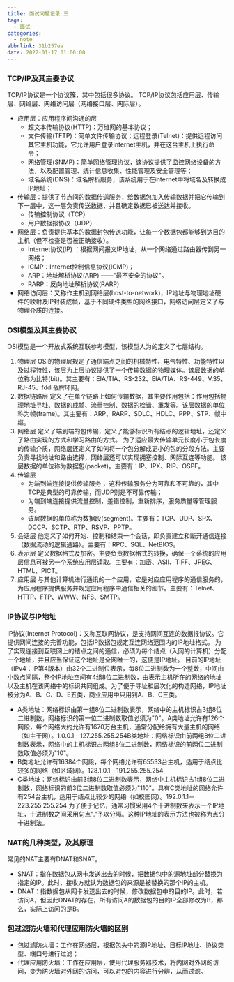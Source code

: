 ```yaml
---
title: 面试问题记录 三
tags:
  - 面试
categories:
  - note
abbrlink: 31b257ea
date: 2022-01-17 01:00:00
---
```



### TCP/IP及其主要协议

TCP/IP协议是一个协议簇，其中包括很多协议。
TCP/IP协议包括应用层、传输层、网络层、网络访问层（网络接口层、网际层）。
* 应用层：应用程序间沟通的层
    * 超文本传输协议(HTTP)：万维网的基本协议；
    * 文件传输(TFTP)：简单文件传输协议；远程登录(Telnet)：提供远程访问其它主机功能，它允许用户登录internet主机，并在这台主机上执行命令；
    * 网络管理(SNMP)：简单网络管理协议，该协议提供了监控网络设备的方法，以及配置管理、统计信息收集、性能管理及安全管理等；
    * 域名系统(DNS)：域名解析服务，该系统用于在internet中将域名及转换成IP地址；
* 传输层：提供了节点间的数据传送服务，给数据包加入传输数据并把它传输到下一层中，这一层负责传送数据，并且确定数据已被送达并接收。
    * 传输控制协议（TCP）
    * 用户数据报协议（UDP）
* 网络层：负责提供基本的数据封包传送功能，让每一个数据包都能够到达目的主机（但不检查是否被正确接收）。
    * Internet协议(IP) ：根据网间报文IP地址，从一个网络通过路由器传到另一网络；
    * ICMP：Internet控制信息协议(ICMP)；
    * ARP：地址解析协议(ARP) ——"最不安全的协议"。
    * RARP：反向地址解析协议(RARP)
* 网络访问层：又称作主机到网络层(host-to-network)，IP地址与物理地址硬件的映射及IP封装成帧，基于不同硬件类型的网络接口，网络访问层定义了与物理介质的连接。
<!--more-->

### OSI模型及其主要协议
OSI模型是一个开放式系统互联参考模型，该模型人为的定义了七层结构。
1. 物理层
OSI的物理层规定了通信端点之间的机械特性、电气特性、功能特性以及过程特性，该层为上层协议提供了一个传输数据的物理媒体。该层数据的单位称为比特(bit)。其主要有：EIA/TIA、RS-232、EIA/TIA、RS-449、V.35、RJ-45、fddi令牌环网。
2. 数据链路层
定义了在单个链路上如何传输数据，其主要作用包括：作用包括物理地址寻址、数据的成帧、流量控制、数据的检错、重发等。该层数据的单位称为帧(frame)。其主要有：ARP、RARP、SDLC、HDLC、PPP、STP、帧中继。
3. 网络层
定义了端到端的包传输，定义了能够标识所有结点的逻辑地址，还定义了路由实现的方式和学习路由的方式。
为了适应最大传输单元长度小于包长度的传输介质，网络层还定义了如何将一个包分解成更小的包的分段方法。主要负责寻找地址和路由选择，网络层还可以实现拥塞控制、网际互连等功能。
该层数据的单位称为数据包(packet)。主要有：IP、IPX、RIP、OSPF。
4. 传输层
    * 为端到端连接提供传输服务；
这种传输服务分为可靠和不可靠的，其中TCP是典型的可靠传输，而UDP则是不可靠传输；
    * 为端到端连接提供流量控制，差错控制，重新排序，服务质量等管理服务。
    * 该层数据的单位称为数据段(segment)。主要有：TCP、UDP、SPX、DCCP、SCTP、RTP、RSVP、PPTP。
5. 会话层
他定义了如何开始、控制和结束一个会话，即负责建立和断开通信连接（数据流动的逻辑通路）。主要有：RPC、SQL、NetBIOS。
6. 表示层
定义数据格式及加密。主要负责数据格式的转换，确保一个系统的应用层信息可被另一个系统应用层读取。主要有：加密、ASII、TIFF、JPEG、HTML、PICT。
7. 应用层
与其他计算机进行通讯的一个应用，它是对应应用程序的通信服务的，为应用程序提供服务并规定应用程序中通信相关的细节。主要有：Telnet、HTTP、FTP、WWW、NFS、SMTP。

### IP协议与IP地址


IP协议(Internet Protocol)：又称互联网协议，是支持网间互连的数据报协议。它提供网间连接的完善功能，包括IP数据包规定互连网络范围内的IP地址格式。
为了实现连接到互联网上的结点之间的通信，必须为每个结点（入网的计算机）分配一个地址，并且应当保证这个地址是全网唯一的，这便是IP地址。
目前的IP地址（IPv4：IP第4版本）由32个二进制位表示，每8位二进制数为一个整数，中间由小数点间隔，整个IP地址空间有4组8位二进制数，由表示主机所在的网络的地址以及主机在该网络中的标识共同组成。为了便于寻址和层次化的构造网络，IP地址被分为A、B、C、D、E五类，商业应用中只用到A、B、C三类。
* A类地址：网络标识由第一组8位二进制数表示，网络中的主机标识占3组8位二进制数，网络标识的第一位二进制数取值必须为"0"。A类地址允许有126个网段，每个网络大约允许有1670万台主机，通常分配给拥有大量主机的网络（如主干网）。1.0.0.1－127.255.255.254B类地址：网络标识由前两组8位二进制数表示，网络中的主机标识占两组8位二进制数，网络标识的前两位二进制数取值必须为"10"。
* B类地址允许有16384个网段，每个网络允许有65533台主机，适用于结点比较多的网络（如区域网）。128.1.0.1－191.255.255.254
* C类地址：网络标识由前3组8位二进制数表示，网络中主机标识占1组8位二进制数，网络标识的前3位二进制数取值必须为"110"。具有C类地址的网络允许有254台主机，适用于结点比较少的网络（如校园网）。192.0.1.1－223.255.255.254
为了便于记忆，通常习惯采用4个十进制数来表示一个IP地址，十进制数之间采用句点"."予以分隔。这种IP地址的表示方法也被称为点分十进制法。

### NAT的几种类型，及其原理
常见的NAT主要有DNAT和SNAT。
* SNAT：指在数据包从网卡发送出去的时候，把数据包中的源地址部分替换为指定的IP。此时，接收方就认为数据包的来源是被替换的那个IP的主机。
* DNAT：指数据包从网卡发送出去的时候，修改数据包中的目的IP。此时，若访问A，但因此DNAT的存在，所有访问A的数据包的目的IP全部修改为B，那么，实际上访问的是B。

### 包过滤防火墙和代理应用防火墙的区别
* 包过滤防火墙：工作在网络层，根据包头中的源IP地址、目标IP地址、协议类型、端口号进行过滤；
* 代理应用防火墙：工作在应用层，使用代理服务器技术，将内网对外网的访问，变为防火墙对外网的访问，可以对包的内容进行分辨，从而过滤。